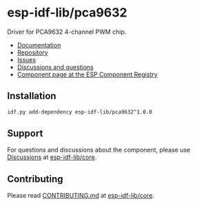 # esp-idf-lib/pca9632

Driver for PCA9632 4-channel PWM chip.

* [Documentation](https://esp-idf-lib.github.io/pca9632/)
* [Repository](https://github.com/esp-idf-lib/pca9632)
* [Issues](https://github.com/esp-idf-lib/pca9632/issues)
* [Discussions and questions](https://github.com/esp-idf-lib/core/discussions)
* [Component page at the ESP Component Registry](https://components.espressif.com/components/esp-idf-lib/pca9632)

## Installation

```sh
idf.py add-dependency esp-idf-lib/pca9632^1.0.0
```

## Support

For questions and discussions about the component, please use
[Discussions](https://github.com/esp-idf-lib/core/discussions)
at [esp-idf-lib/core](https://github.com/esp-idf-lib/core).

## Contributing

Please read [CONTRIBUTING.md](https://github.com/esp-idf-lib/core/blob/main/CONTRIBUTING.md)
at [esp-idf-lib/core](https://github.com/esp-idf-lib/core).
